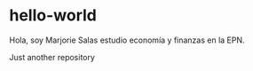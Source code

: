 # hello-world

Hola, soy Marjorie Salas estudio economía y finanzas en la EPN.

Just another repository
